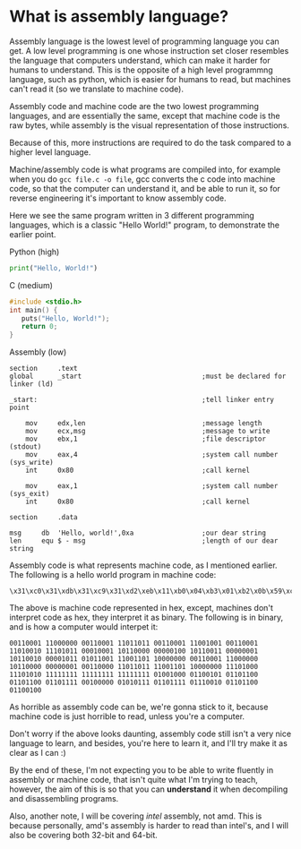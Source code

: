 # What is assembly language?

Assembly language is the lowest level of programming language you can get. A low level programming is one whose instruction set closer resembles the language that computers understand, which can make it harder for humans to understand. This is the opposite of a high level programmng language, such as python, which is easier for humans to read, but machines can't read it \(so we translate to machine code\).

Assembly code and machine code are the two lowest programming languages, and are essentially the same, except that machine code is the raw bytes, while assembly is the visual representation of those instructions.

Because of this, more instructions are required to do the task compared to a higher level language.

Machine/assembly code is what programs are compiled into, for example when you do `gcc file.c -o file`, gcc converts the c code into machine code, so that the computer can understand it, and be able to run it, so for reverse engineering it's important to know assembly code.

Here we see the same program written in 3 different programming languages, which is a classic "Hello World!" program, to demonstrate the earlier point.

Python \(high\)

```python
print("Hello, World!")
```

C \(medium\)

```c
#include <stdio.h>
int main() {
   puts("Hello, World!");
   return 0;
}
```

Assembly \(low\)

```text
section     .text
global      _start                              ;must be declared for linker (ld)

_start:                                         ;tell linker entry point

    mov     edx,len                             ;message length
    mov     ecx,msg                             ;message to write
    mov     ebx,1                               ;file descriptor (stdout)
    mov     eax,4                               ;system call number (sys_write)
    int     0x80                                ;call kernel

    mov     eax,1                               ;system call number (sys_exit)
    int     0x80                                ;call kernel

section     .data

msg     db  'Hello, world!',0xa                 ;our dear string
len     equ $ - msg                             ;length of our dear string
```

Assembly code is what represents machine code, as I mentioned earlier. The following is a hello world program in machine code:

```text
\x31\xc0\x31\xdb\x31\xc9\x31\xd2\xeb\x11\xb0\x04\xb3\x01\xb2\x0b\x59\xcd\x80\x31\xc0\xb0\x01\x30\xdb\xcd\x80\xe8\xea\xff\xff\xff\x48\x65\x6c\x6c\x6f\x20\x57\x6f\x72\x6c\x64
```

The above is machine code represented in hex, except, machines don't interpret code as hex, they interpret it as binary. The following is in binary, and is how a computer would interpet it:

```text
00110001 11000000 00110001 11011011 00110001 11001001 00110001 11010010 11101011 00010001 10110000 00000100 10110011 00000001 10110010 00001011 01011001 11001101 10000000 00110001 11000000 10110000 00000001 00110000 11011011 11001101 10000000 11101000 11101010 11111111 11111111 11111111 01001000 01100101 01101100 01101100 01101111 00100000 01010111 01101111 01110010 01101100 01100100
```

As horrible as assembly code can be, we're gonna stick to it, because machine code is just horrible to read, unless you're a computer.

Don't worry if the above looks daunting, assembly code still isn't a very nice language to learn, and besides, you're here to learn it, and I'll try make it as clear as I can :\)

By the end of these, I'm not expecting you to be able to write fluently in assembly or machine code, that isn't quite what I'm trying to teach, however, the aim of this is so that you can **understand** it when decompiling and disassembling programs.

Also, another note, I will be covering _intel_ assembly, not amd. This is because personally, amd's assembly is harder to read than intel's, and I will also be covering both 32-bit and 64-bit.

